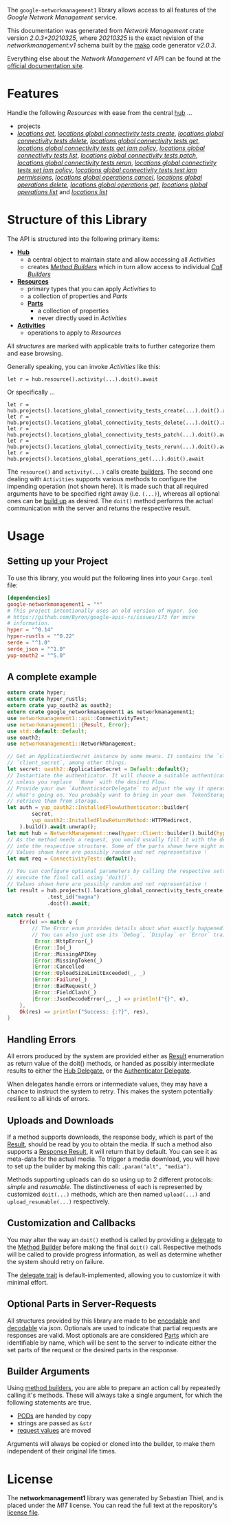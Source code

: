 <!---
DO NOT EDIT !
This file was generated automatically from 'src/mako/api/README.md.mako'
DO NOT EDIT !
-->
The `google-networkmanagement1` library allows access to all features of the *Google Network Management* service.

This documentation was generated from *Network Management* crate version *2.0.3+20210325*, where *20210325* is the exact revision of the *networkmanagement:v1* schema built by the [mako](http://www.makotemplates.org/) code generator *v2.0.3*.

Everything else about the *Network Management* *v1* API can be found at the
[official documentation site](https://cloud.google.com/).
# Features

Handle the following *Resources* with ease from the central [hub](https://docs.rs/google-networkmanagement1/2.0.3+20210325/google_networkmanagement1/NetworkManagement) ... 

* projects
 * [*locations get*](https://docs.rs/google-networkmanagement1/2.0.3+20210325/google_networkmanagement1/api::ProjectLocationGetCall), [*locations global connectivity tests create*](https://docs.rs/google-networkmanagement1/2.0.3+20210325/google_networkmanagement1/api::ProjectLocationGlobalConnectivityTestCreateCall), [*locations global connectivity tests delete*](https://docs.rs/google-networkmanagement1/2.0.3+20210325/google_networkmanagement1/api::ProjectLocationGlobalConnectivityTestDeleteCall), [*locations global connectivity tests get*](https://docs.rs/google-networkmanagement1/2.0.3+20210325/google_networkmanagement1/api::ProjectLocationGlobalConnectivityTestGetCall), [*locations global connectivity tests get iam policy*](https://docs.rs/google-networkmanagement1/2.0.3+20210325/google_networkmanagement1/api::ProjectLocationGlobalConnectivityTestGetIamPolicyCall), [*locations global connectivity tests list*](https://docs.rs/google-networkmanagement1/2.0.3+20210325/google_networkmanagement1/api::ProjectLocationGlobalConnectivityTestListCall), [*locations global connectivity tests patch*](https://docs.rs/google-networkmanagement1/2.0.3+20210325/google_networkmanagement1/api::ProjectLocationGlobalConnectivityTestPatchCall), [*locations global connectivity tests rerun*](https://docs.rs/google-networkmanagement1/2.0.3+20210325/google_networkmanagement1/api::ProjectLocationGlobalConnectivityTestRerunCall), [*locations global connectivity tests set iam policy*](https://docs.rs/google-networkmanagement1/2.0.3+20210325/google_networkmanagement1/api::ProjectLocationGlobalConnectivityTestSetIamPolicyCall), [*locations global connectivity tests test iam permissions*](https://docs.rs/google-networkmanagement1/2.0.3+20210325/google_networkmanagement1/api::ProjectLocationGlobalConnectivityTestTestIamPermissionCall), [*locations global operations cancel*](https://docs.rs/google-networkmanagement1/2.0.3+20210325/google_networkmanagement1/api::ProjectLocationGlobalOperationCancelCall), [*locations global operations delete*](https://docs.rs/google-networkmanagement1/2.0.3+20210325/google_networkmanagement1/api::ProjectLocationGlobalOperationDeleteCall), [*locations global operations get*](https://docs.rs/google-networkmanagement1/2.0.3+20210325/google_networkmanagement1/api::ProjectLocationGlobalOperationGetCall), [*locations global operations list*](https://docs.rs/google-networkmanagement1/2.0.3+20210325/google_networkmanagement1/api::ProjectLocationGlobalOperationListCall) and [*locations list*](https://docs.rs/google-networkmanagement1/2.0.3+20210325/google_networkmanagement1/api::ProjectLocationListCall)




# Structure of this Library

The API is structured into the following primary items:

* **[Hub](https://docs.rs/google-networkmanagement1/2.0.3+20210325/google_networkmanagement1/NetworkManagement)**
    * a central object to maintain state and allow accessing all *Activities*
    * creates [*Method Builders*](https://docs.rs/google-networkmanagement1/2.0.3+20210325/google_networkmanagement1/client::MethodsBuilder) which in turn
      allow access to individual [*Call Builders*](https://docs.rs/google-networkmanagement1/2.0.3+20210325/google_networkmanagement1/client::CallBuilder)
* **[Resources](https://docs.rs/google-networkmanagement1/2.0.3+20210325/google_networkmanagement1/client::Resource)**
    * primary types that you can apply *Activities* to
    * a collection of properties and *Parts*
    * **[Parts](https://docs.rs/google-networkmanagement1/2.0.3+20210325/google_networkmanagement1/client::Part)**
        * a collection of properties
        * never directly used in *Activities*
* **[Activities](https://docs.rs/google-networkmanagement1/2.0.3+20210325/google_networkmanagement1/client::CallBuilder)**
    * operations to apply to *Resources*

All *structures* are marked with applicable traits to further categorize them and ease browsing.

Generally speaking, you can invoke *Activities* like this:

```Rust,ignore
let r = hub.resource().activity(...).doit().await
```

Or specifically ...

```ignore
let r = hub.projects().locations_global_connectivity_tests_create(...).doit().await
let r = hub.projects().locations_global_connectivity_tests_delete(...).doit().await
let r = hub.projects().locations_global_connectivity_tests_patch(...).doit().await
let r = hub.projects().locations_global_connectivity_tests_rerun(...).doit().await
let r = hub.projects().locations_global_operations_get(...).doit().await
```

The `resource()` and `activity(...)` calls create [builders][builder-pattern]. The second one dealing with `Activities` 
supports various methods to configure the impending operation (not shown here). It is made such that all required arguments have to be 
specified right away (i.e. `(...)`), whereas all optional ones can be [build up][builder-pattern] as desired.
The `doit()` method performs the actual communication with the server and returns the respective result.

# Usage

## Setting up your Project

To use this library, you would put the following lines into your `Cargo.toml` file:

```toml
[dependencies]
google-networkmanagement1 = "*"
# This project intentionally uses an old version of Hyper. See
# https://github.com/Byron/google-apis-rs/issues/173 for more
# information.
hyper = "^0.14"
hyper-rustls = "^0.22"
serde = "^1.0"
serde_json = "^1.0"
yup-oauth2 = "^5.0"
```

## A complete example

```Rust
extern crate hyper;
extern crate hyper_rustls;
extern crate yup_oauth2 as oauth2;
extern crate google_networkmanagement1 as networkmanagement1;
use networkmanagement1::api::ConnectivityTest;
use networkmanagement1::{Result, Error};
use std::default::Default;
use oauth2;
use networkmanagement1::NetworkManagement;

// Get an ApplicationSecret instance by some means. It contains the `client_id` and 
// `client_secret`, among other things.
let secret: oauth2::ApplicationSecret = Default::default();
// Instantiate the authenticator. It will choose a suitable authentication flow for you, 
// unless you replace  `None` with the desired Flow.
// Provide your own `AuthenticatorDelegate` to adjust the way it operates and get feedback about 
// what's going on. You probably want to bring in your own `TokenStorage` to persist tokens and
// retrieve them from storage.
let auth = yup_oauth2::InstalledFlowAuthenticator::builder(
        secret,
        yup_oauth2::InstalledFlowReturnMethod::HTTPRedirect,
    ).build().await.unwrap();
let mut hub = NetworkManagement::new(hyper::Client::builder().build(hyper_rustls::HttpsConnector::with_native_roots()), auth);
// As the method needs a request, you would usually fill it with the desired information
// into the respective structure. Some of the parts shown here might not be applicable !
// Values shown here are possibly random and not representative !
let mut req = ConnectivityTest::default();

// You can configure optional parameters by calling the respective setters at will, and
// execute the final call using `doit()`.
// Values shown here are possibly random and not representative !
let result = hub.projects().locations_global_connectivity_tests_create(req, "parent")
             .test_id("magna")
             .doit().await;

match result {
    Err(e) => match e {
        // The Error enum provides details about what exactly happened.
        // You can also just use its `Debug`, `Display` or `Error` traits
         Error::HttpError(_)
        |Error::Io(_)
        |Error::MissingAPIKey
        |Error::MissingToken(_)
        |Error::Cancelled
        |Error::UploadSizeLimitExceeded(_, _)
        |Error::Failure(_)
        |Error::BadRequest(_)
        |Error::FieldClash(_)
        |Error::JsonDecodeError(_, _) => println!("{}", e),
    },
    Ok(res) => println!("Success: {:?}", res),
}

```
## Handling Errors

All errors produced by the system are provided either as [Result](https://docs.rs/google-networkmanagement1/2.0.3+20210325/google_networkmanagement1/client::Result) enumeration as return value of
the doit() methods, or handed as possibly intermediate results to either the 
[Hub Delegate](https://docs.rs/google-networkmanagement1/2.0.3+20210325/google_networkmanagement1/client::Delegate), or the [Authenticator Delegate](https://docs.rs/yup-oauth2/*/yup_oauth2/trait.AuthenticatorDelegate.html).

When delegates handle errors or intermediate values, they may have a chance to instruct the system to retry. This 
makes the system potentially resilient to all kinds of errors.

## Uploads and Downloads
If a method supports downloads, the response body, which is part of the [Result](https://docs.rs/google-networkmanagement1/2.0.3+20210325/google_networkmanagement1/client::Result), should be
read by you to obtain the media.
If such a method also supports a [Response Result](https://docs.rs/google-networkmanagement1/2.0.3+20210325/google_networkmanagement1/client::ResponseResult), it will return that by default.
You can see it as meta-data for the actual media. To trigger a media download, you will have to set up the builder by making
this call: `.param("alt", "media")`.

Methods supporting uploads can do so using up to 2 different protocols: 
*simple* and *resumable*. The distinctiveness of each is represented by customized 
`doit(...)` methods, which are then named `upload(...)` and `upload_resumable(...)` respectively.

## Customization and Callbacks

You may alter the way an `doit()` method is called by providing a [delegate](https://docs.rs/google-networkmanagement1/2.0.3+20210325/google_networkmanagement1/client::Delegate) to the 
[Method Builder](https://docs.rs/google-networkmanagement1/2.0.3+20210325/google_networkmanagement1/client::CallBuilder) before making the final `doit()` call. 
Respective methods will be called to provide progress information, as well as determine whether the system should 
retry on failure.

The [delegate trait](https://docs.rs/google-networkmanagement1/2.0.3+20210325/google_networkmanagement1/client::Delegate) is default-implemented, allowing you to customize it with minimal effort.

## Optional Parts in Server-Requests

All structures provided by this library are made to be [encodable](https://docs.rs/google-networkmanagement1/2.0.3+20210325/google_networkmanagement1/client::RequestValue) and 
[decodable](https://docs.rs/google-networkmanagement1/2.0.3+20210325/google_networkmanagement1/client::ResponseResult) via *json*. Optionals are used to indicate that partial requests are responses 
are valid.
Most optionals are are considered [Parts](https://docs.rs/google-networkmanagement1/2.0.3+20210325/google_networkmanagement1/client::Part) which are identifiable by name, which will be sent to 
the server to indicate either the set parts of the request or the desired parts in the response.

## Builder Arguments

Using [method builders](https://docs.rs/google-networkmanagement1/2.0.3+20210325/google_networkmanagement1/client::CallBuilder), you are able to prepare an action call by repeatedly calling it's methods.
These will always take a single argument, for which the following statements are true.

* [PODs][wiki-pod] are handed by copy
* strings are passed as `&str`
* [request values](https://docs.rs/google-networkmanagement1/2.0.3+20210325/google_networkmanagement1/client::RequestValue) are moved

Arguments will always be copied or cloned into the builder, to make them independent of their original life times.

[wiki-pod]: http://en.wikipedia.org/wiki/Plain_old_data_structure
[builder-pattern]: http://en.wikipedia.org/wiki/Builder_pattern
[google-go-api]: https://github.com/google/google-api-go-client

# License
The **networkmanagement1** library was generated by Sebastian Thiel, and is placed 
under the *MIT* license.
You can read the full text at the repository's [license file][repo-license].

[repo-license]: https://github.com/Byron/google-apis-rsblob/main/LICENSE.md
